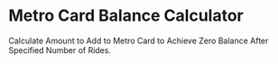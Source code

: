 # Metro Card Balance Calculator

Calculate Amount to Add to Metro Card to Achieve Zero Balance After Specified Number of Rides.